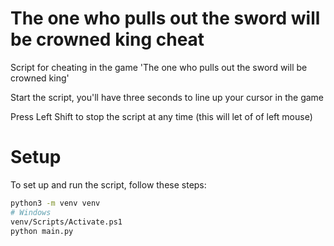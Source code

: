 # The one who pulls out the sword will be crowned king cheat

Script for cheating in the game 'The one who pulls out the sword will be crowned king'

Start the script, you'll have three seconds to line up your cursor in the game

Press Left Shift to stop the script at any time (this will let of of left mouse)

# Setup

To set up and run the script, follow these steps:

```bash
python3 -m venv venv
# Windows
venv/Scripts/Activate.ps1
python main.py
```
